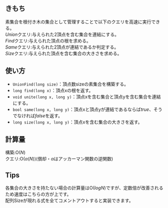 ## きもち

素集合を根付き木の集合として管理することで以下のクエリを高速に実行できる。  
$Union$クエリ:与えられた2頂点を含む集合を連結にする。  
$Find$クエリ:与えられた頂点の根を求める。  
$Same$クエリ:与えられた2頂点が連結であるか判定する。  
$Size$クエリ:与えられた頂点を含む集合の大きさを求める。

## 使い方

- `UnionFind(long size)`：頂点数sizeの素集合を構築する。  
- `long find(long x)`：頂点xの根を返す。  
- `void unite(long x, long y)`：頂点xを含む集合と頂点yを含む集合を連結にする。  
- `bool same(long x, long y)`：頂点xと頂点yが連結であるならば$true$、そうでなければ$false$を返す。  
- `long size(long x, long y)`：頂点xを含む集合の大きさを返す。  

## 計算量

構築:$\mathrm{O}(N)$  
クエリ:$\mathrm{O}(\alpha(N))$(償却・$\alpha$はアッカーマン関数の逆関数)   

## Tips
  
各集合の大きさを持たない場合の計算量は$\mathrm{O}(logN)$ですが、定数倍が改善されるため速度はこちらの方が上です。  
配列Sizeが現れる式を全てコメントアウトすると実装できます。
